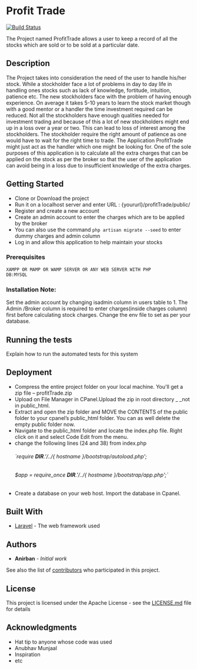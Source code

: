 # Profit Trade
[![Build Status](https://travis-ci.org/abbbhucho/ProfitTrade.svg?branch=feat%2F1.0)](https://travis-ci.org/abbbhucho/ProfitTrade)

The Project named ProfitTrade allows a user to keep a record of all the
	stocks which are sold or to be sold at a particular date. 

## Description

The Project takes into consideration the need of the user to handle
his/her stock. While a stockholder face a lot of problems in day to day
life in handling ones stocks such as lack of knowledge, fortitude,
intuition, patience etc. The new stockholders face with the problem of
having enough experience. On average it takes 5-10 years to learn the
stock market though with a good mentor or a handler the time
investment required can be reduced. Not all the stockholders have
enough qualities needed for investment trading and because of this a
lot of new stockholders might end up in a loss over a year or two.
This can lead to loss of interest among the stockholders. The
stockholder require the right amount of patience as one would have to
wait for the right time to trade.
The Application ProfitTrade might just act as the handler which one
might be looking for. One of the sole purposes of this application is to
calculate all the extra charges that can be applied on the stock as per
the broker so that the user of the application can avoid being in a loss
due to insufficient knowledge of the extra charges.


## Getting Started

- 	Clone or Download the project
- 	Run it on a localhost server and enter URL : {yoururl}/profitTrade/public/
-	Register and create a new account
-	Create an admin account to enter the charges which are to be applied by the broker
-   You can also use the command ``` php artisan migrate --seed ``` to enter dummy charges and admin column
- 	Log in and allow this application to help maintain your stocks

### Prerequisites
```
XAMPP OR MAMP OR WAMP SERVER OR ANY WEB SERVER WITH PHP
DB:MYSQL
```


### Installation Note:
 
 Set the admin account by changing isadmin column in users table to 1.
 The Admin /Broker column is required to enter charges(inside charges column) first before calculating stock charges.
 Change the env file to set as per your database. 

## Running the tests

Explain how to run the automated tests for this system

## Deployment

-	Compress the entire project folder on your local machine. You'll get a zip file – profitTrade.zip
-	Upload on File Manager in CPanel.Upload the zip in root directory _ _not in public_html.
-	Extract and open the zip folder and MOVE the CONTENTS of the public folder to your cpanel’s public_html folder. You can as well delete the empty public folder now.
-	Navigate to the public_html folder and locate the index.php file. Right click on it and select Code Edit from the menu.
-	change the following lines (24 and 38) from index.php
	###### `require __DIR__.'/../{ hostname }/bootstrap/autoload.php';
	###### $app = require_once __DIR__.'/../{ hostname }/bootstrap/app.php';`
-	Create a database on your web host. Import the database in Cpanel.	

## Built With

* [Laravel](https://laravel.com/docs/5.8/readme) - The web framework used

## Authors

* **Anirban** - *Initial work* 

See also the list of [contributors](https://github.com/abbbhucho/ProfitTrade/graphs/contributors) who participated in this project.

## License

This project is licensed under the Apache License - see the [LICENSE.md](LICENSE.md) file for details

## Acknowledgments

* Hat tip to anyone whose code was used
* Anubhav Munjaal
* Inspiration
* etc
